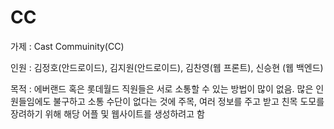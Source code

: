 # CC
가제 : Cast Commuinity(CC)

인원 : 김정호(안드로이드), 김지원(안드로이드), 김찬영(웹 프론트), 신승현 (웹 백엔드)

목적 : 에버랜드 혹은 롯데월드 직원들은 서로 소통할 수 있는 방법이 많이 없음.
많은 인원들임에도 불구하고 소통 수단이 없다는 것에 주목, 여러 정보를 주고 받고
친목 도모를 장려하기 위해 해당 어플 및 웹사이트를 생성하려고 함
